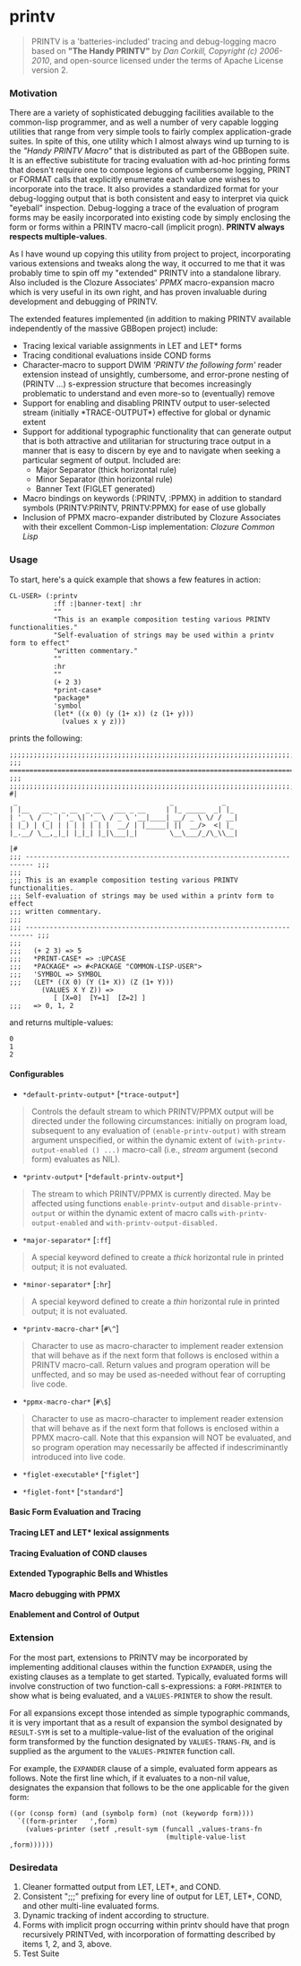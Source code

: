 printv
======

>  PRINTV is a 'batteries-included' tracing and debug-logging macro based
> on __"The Handy PRINTV"__ by *Dan Corkill, Copyright (c) 2006-2010*,
> and open-source licensed under the terms of Apache License version 2.


### Motivation

There are a variety of sophisticated debugging facilities available to
the common-lisp programmer, and as well a number of very capable
logging utilities that range from very simple tools to fairly complex
application-grade suites.  In spite of this, one utility which I
almost always wind up turning to is the *"Handy PRINTV Macro"* that is
distributed as part of the GBBopen suite.  It is an effective
subistitute for tracing evaluation with ad-hoc printing forms that
doesn't require one to compose legions of cumbersome logging, PRINT or
FORMAT calls that explicitly enumerate each value one wishes to
incorporate into the trace.  It also provides a standardized format
for your debug-logging output that is both consistent and easy to
interpret via quick "eyeball" inspection. Debug-logging a trace of the
evaluation of program forms may be easily incorporated into existing
code by simply enclosing the form or forms within a PRINTV macro-call
(implicit progn).  __PRINTV always respects multiple-values__.

As I have wound up copying this utility from project to project,
incorporating various extensions and tweaks along the way, it occurred
to me that it was probably time to spin off my "extended" PRINTV into
a standalone library.  Also included is the Clozure Associates' *PPMX*
macro-expansion macro which is very useful in its own right, and has
proven invaluable during development and debugging of PRINTV.

The extended features implemented (in addition to making PRINTV available
independently of the massive GBBopen project) include:

* Tracing lexical variable assignments in LET and LET* forms
* Tracing conditional evaluations inside COND forms
* Character-macro to support DWIM *'PRINTV the following form'* reader extension
  instead of unsightly, cumbersome, and error-prone nesting of (PRINTV
  ...) s-expression structure that becomes increasingly problematic
  to understand and even more-so to (eventually) remove
* Support for enabling and disabling PRINTV output to user-selected stream
  (initially \*TRACE-OUTPUT\*) effective for global or dynamic extent
* Support for additional typographic functionality that can generate
  output that is both attractive and utilitarian for structuring
  trace output in a manner that is easy to discern by eye and to navigate when
  seeking a particular segment of output.   Included are: 
   * Major Separator (thick horizontal rule)
   * Minor Separator (thin horizontal rule)
   * Banner Text     (FIGLET generated)  
* Macro bindings on keywords (:PRINTV, :PPMX) in addition to standard
  symbols (PRINTV:PRINTV, PRINTV:PPMX) for ease of use globally
* Inclusion of PPMX macro-expander distributed by Clozure Associates with
  their excellent Common-Lisp implementation: *Clozure Common Lisp*

### Usage

To start, here's a quick example that shows a few features in action:

    CL-USER> (:printv 
               :ff :|banner-text| :hr 
               ""
               "This is an example composition testing various PRINTV functionalities."
               "Self-evaluation of strings may be used within a printv form to effect"
               "written commentary."
               "" 
               :hr
               "" 
               (+ 2 3)              
               *print-case*
               *package*
               'symbol
               (let* ((x 0) (y (1+ x)) (z (1+ y)))
                 (values x y z)))

prints the following:

    ;;;;;;;;;;;;;;;;;;;;;;;;;;;;;;;;;;;;;;;;;;;;;;;;;;;;;;;;;;;;;;;;;;;;;;;;;;;;;;;;
    ;;; ======================================================================== ;;;
    ;;;;;;;;;;;;;;;;;;;;;;;;;;;;;;;;;;;;;;;;;;;;;;;;;;;;;;;;;;;;;;;;;;;;;;;;;;;;;;;;
    #|
     _                                      _            _   
    | |__   __ _ _ __  _ __   ___ _ __     | |_ _____  _| |_ 
    | '_ \ / _` | '_ \| '_ \ / _ \ '__|____| __/ _ \ \/ / __|
    | |_) | (_| | | | | | | |  __/ | |_____| ||  __/>  <| |_ 
    |_.__/ \__,_|_| |_|_| |_|\___|_|        \__\___/_/\_\\__|

    |#
    ;;; ------------------------------------------------------------------------ ;;;
    ;;; 
    ;;; This is an example composition testing various PRINTV functionalities.
    ;;; Self-evaluation of strings may be used within a printv form to effect
    ;;; written commentary.
    ;;; 
    ;;; ------------------------------------------------------------------------ ;;;
    ;;;
    ;;;   (+ 2 3) => 5
    ;;;   *PRINT-CASE* => :UPCASE
    ;;;   *PACKAGE* => #<PACKAGE "COMMON-LISP-USER">
    ;;;   'SYMBOL => SYMBOL
    ;;;   (LET* ((X 0) (Y (1+ X)) (Z (1+ Y)))
            (VALUES X Y Z)) =>
               [ [X=0]  [Y=1]  [Z=2] ]
    ;;;   => 0, 1, 2

and returns multiple-values:

    0
    1
    2

#### Configurables

* `*default-printv-output*` [`*trace-output*`]
> Controls the default stream to which PRINTV/PPMX output will be
> directed under the following circumstances: initially on program
> load, subsequent to any evaluation of `(enable-printv-output)`
> with stream argument unspecified, or within the dynamic extent of
> `(with-printv-output-enabled () ...)` macro-call (i.e., *stream*
> argument (second form) evaluates as NIL).


* `*printv-output*` [`*default-printv-output*`]
> The stream to which PRINTV/PPMX is currently directed.  May be
> affected using functions `enable-printv-output` and
> `disable-printv-output` or within the dynamic extent of macro
> calls `with-printv-output-enabled` and `with-printv-output-disabled.`


* `*major-separator*` [`:ff`]
> A special keyword defined to create a *thick* horizontal rule in
> printed output; it is not evaluated.


* `*minor-separator*` [`:hr`]
> A special keyword defined to create a *thin* horizontal rule in
> printed output; it is not evaluated.

* `*printv-macro-char*` [`#\^`]
> Character to use as macro-character to implement reader extension
> that will behave as if the next form that follows is enclosed within
> a PRINTV macro-call.  Return values and program operation will be
> unffected, and so may be used as-needed without fear of corrupting
> live code.

* `*ppmx-macro-char*` [`#\$`]
> Character to use as macro-character to implement reader extension
> that will behave as if the next form that follows is enclosed within
> a PPMX macro-call.  Note that this expansion will NOT be evaluated, and
> so program operation may necessarily be affected if indescriminantly
> introduced into live code.

* `*figlet-executable*` [`"figlet"`]
>

* `*figlet-font*` [`"standard"`]
>

#### Basic Form Evaluation and Tracing 

#### Tracing LET and LET* lexical assignments

#### Tracing Evaluation of COND clauses

#### Extended Typographic Bells and Whistles

#### Macro debugging with PPMX

#### Enablement and Control of Output

### Extension

For the most part, extensions to PRINTV may be incorporated by
implementing additional clauses within the function `EXPANDER`, using
the existing clauses as a template to get started. Typically,
evaluated forms will involve construction of two function-call
s-expressions: a `FORM-PRINTER` to show what is being evaluated, and a
`VALUES-PRINTER` to show the result.

For all expansions except those intended as simple typographic
commands, it is very important that as a result of expansion the
symbol designated by `RESULT-SYM` is set to a multiple-value-list of
the evaluation of the original form transformed by the function
designated by `VALUES-TRANS-FN`, and is supplied as the argument to
the `VALUES-PRINTER` function call.

For example, the `EXPANDER` clause of a simple, evaluated form appears
as follows. Note the first line which, if it evaluates to a non-nil
value, designates the expansion that follows to be the one
applicable for the given form:

    ((or (consp form) (and (symbolp form) (not (keywordp form))))
      `((form-printer   ',form)
        (values-printer (setf ,result-sym (funcall ,values-trans-fn
                                           (multiple-value-list ,form))))))
                                             
### Desiredata

1. Cleaner formatted output from LET, LET*, and COND. 
2. Consistent ";;;" prefixing for every line of output for LET, LET*,
   COND, and other multi-line evaluated forms.
3. Dynamic tracking of indent according to structure.
4. Forms with implicit progn occurring within printv should have that
   progn recursively PRINTVed, with incorporation of formatting
   described by items 1, 2, and 3, above.
5. Test Suite



